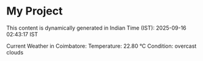 # My Project

This content is dynamically generated in Indian Time (IST): 2025-09-16 02:43:17 IST


Current Weather in Coimbatore:
Temperature: 22.80 °C
Condition: overcast clouds
